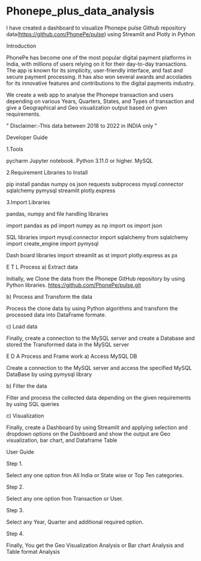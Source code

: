 # Phonepe_plus_data_analysis

I have created a dashboard to visualize Phonepe pulse Github repository data(https://github.com/PhonePe/pulse) using Streamlit and Plotly in Python 

Introduction

PhonePe has become one of the most popular digital payment platforms in India, with millions of users relying on it for their day-to-day transactions. The app is known for its simplicity, user-friendly interface, and fast and secure payment processing. It has also won several awards and accolades for its innovative features and contributions to the digital payments industry.

We create a web app to analyse the Phonepe transaction and users depending on various Years, Quarters, States, and Types of transaction and give a Geographical and Geo visualization output based on given requirements.

" Disclaimer:-This data between 2018 to 2022 in INDIA only " 

Developer Guide

1.Tools

pycharm Jupyter notebook. Python 3.11.0 or higher. MySQL

2.Requirement Libraries to Install

pip install pandas numpy os json requests subprocess mysql.connector sqlalchemy pymysql streamlit plotly.express

3.Import Libraries

pandas, numpy and file handling libraries

import pandas as pd import numpy as np import os import json

SQL libraries import mysql.connector import sqlalchemy from sqlalchemy import create_engine import pymysql

Dash board libraries import streamlit as st import plotly.express as px

E T L Process
a) Extract data

Initially, we Clone the data from the Phonepe GitHub repository by using Python libraries. https://github.com/PhonePe/pulse.git

b) Process and Transform the data

Process the clone data by using Python algorithms and transform the processed data into DataFrame formate.

c) Load data

Finally, create a connection to the MySQL server and create a Database and stored the Transformed data in the MySQL server

E D A Process and Frame work
a) Access MySQL DB

Create a connection to the MySQL server and access the specified MySQL DataBase by using pymysql library

b) Filter the data

Filter and process the collected data depending on the given requirements by using SQL queries

c) Visualization

Finally, create a Dashboard by using Streamlit and applying selection and dropdown options on the Dashboard and show the output are Geo visualization, bar chart, and Dataframe Table

User Guide

Step 1.

Select any one option fron All India or State wise or Top Ten categories.

Step 2.

Select any one option fron Transaction or User.

Step 3.

Select any Year, Quarter and additional required option.

Step 4.

Finally, You get the Geo Visualization Analysis or Bar chart Analysis and Table format Analysis
